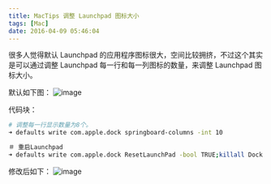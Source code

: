```yaml
---
title: MacTips 调整 Launchpad 图标大小
tags: [Mac]
date: 2016-04-09 05:46:04
---
```


很多人觉得默认 Launchpad 的应用程序图标很大，空间比较拥挤，不过这个其实是可以通过调整 Launchpad 每一行和每一列图标的数量，来调整 Launchpad 图标大小。

默认如下图：
![image](https://img.samzong.me/202307191545464.jpg?imageView2/3/w/400/interlace/1/q/50)

代码块：

```bash
# 调整每一行显示数量为8个。
➜ defaults write com.apple.dock springboard-columns -int 10

＃ 重启Launchpad
➜ defaults write com.apple.dock ResetLaunchPad -bool TRUE;killall Dock
```

修改后如下：
![image](https://img.samzong.me/202307191545465.jpg?imageView2/3/w/400/interlace/1/q/50)
